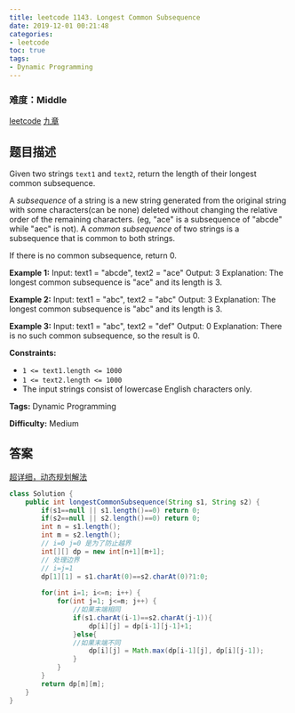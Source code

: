 ```yaml
---
title: leetcode 1143. Longest Common Subsequence
date: 2019-12-01 00:21:48
categories:
- leetcode
toc: true
tags:
- Dynamic Programming
---
```

### 难度：Middle

<a href="https://leetcode.com/problems/longest-common-subsequence/">leetcode</a>
<a href="https://www.jiuzhang.com/solution/longest-common-subsequence/">九章</a>
## 题目描述
Given two strings `text1` and `text2`, return the length of their longest
common subsequence.

A _subsequence_ of a string is a new string generated from the original string
with some characters(can be none) deleted without changing the relative order
of the remaining characters. (eg, "ace" is a subsequence of "abcde" while
"aec" is not). A _common subsequence_  of two strings is a subsequence that is
common to both strings.



If there is no common subsequence, return 0.



**Example 1:**
            Input: text1 = "abcde", text2 = "ace"     Output: 3      Explanation: The longest common subsequence is "ace" and its length is 3.    

**Example 2:**
            Input: text1 = "abc", text2 = "abc"    Output: 3    Explanation: The longest common subsequence is "abc" and its length is 3.    

**Example 3:**
            Input: text1 = "abc", text2 = "def"    Output: 0    Explanation: There is no such common subsequence, so the result is 0.    



**Constraints:**

  * `1 <= text1.length <= 1000`
  * `1 <= text2.length <= 1000`
  * The input strings consist of lowercase English characters only.


**Tags:** Dynamic Programming

**Difficulty:** Medium
## 答案
[超详细，动态规划解法](https://leetcode-cn.com/problems/longest-common-subsequence/solution/chao-xiang-xi-dong-tai-gui-hua-jie-fa-by-shi-wei-h/)
<!--more-->
```java
class Solution {
    public int longestCommonSubsequence(String s1, String s2) {
        if(s1==null || s1.length()==0) return 0;
        if(s2==null || s2.length()==0) return 0;
        int n = s1.length();
        int m = s2.length();
        // i=0 j=0 是为了防止越界
        int[][] dp = new int[n+1][m+1];
        // 处理边界
        // i=j=1
        dp[1][1] = s1.charAt(0)==s2.charAt(0)?1:0;
        
        for(int i=1; i<=n; i++) {
            for(int j=1; j<=m; j++) {
                //如果末端相同
                if(s1.charAt(i-1)==s2.charAt(j-1)){
                    dp[i][j] = dp[i-1][j-1]+1;
                }else{
                //如果末端不同
                    dp[i][j] = Math.max(dp[i-1][j], dp[i][j-1]);
                }
            }
        }
        return dp[n][m];
    }
}
```

